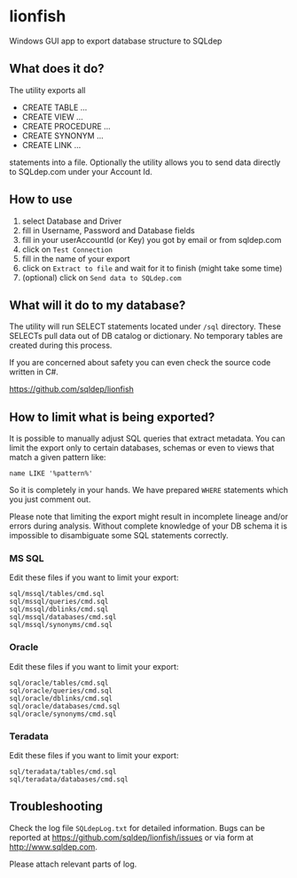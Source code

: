 # lionfish
Windows GUI app to export database structure to SQLdep

## What does it do?

The utility exports all

- CREATE TABLE ...
- CREATE VIEW ...
- CREATE PROCEDURE ...
- CREATE SYNONYM ...
- CREATE LINK ...

statements into a file. Optionally the utility allows you to
send data directly to SQLdep.com under your Account Id.

## How to use

1. select Database and Driver
1. fill in Username, Password and Database fields
1. fill in your userAccountId (or Key) you got by email or from sqldep.com
1. click on `Test Connection`
1. fill in the name of your export
1. click on `Extract to file` and wait for it to finish (might take some time)
1. (optional) click on `Send data to SQLdep.com`

## What will it do to my database?

The utility will run SELECT statements located under `/sql` directory.
These SELECTs pull data out of DB catalog or dictionary. No temporary
tables are created during this process.

If you are concerned about safety you can even check the source code written
in C#.

https://github.com/sqldep/lionfish

## How to limit what is being exported?

It is possible to manually adjust SQL queries that extract metadata.
You can limit the export only to certain databases, schemas or even 
to views that match a given pattern like:

```
name LIKE '%pattern%'
```

So it is completely in your hands. We have prepared `WHERE` statements
which you just comment out.

Please note that limiting the export might result in incomplete lineage
and/or errors during analysis. Without complete knowledge of your DB schema
it is impossible to disambiguate some SQL statements correctly.

### MS SQL
Edit these files if you want to limit your export:
```
sql/mssql/tables/cmd.sql
sql/mssql/queries/cmd.sql
sql/mssql/dblinks/cmd.sql
sql/mssql/databases/cmd.sql
sql/mssql/synonyms/cmd.sql
```

### Oracle
Edit these files if you want to limit your export:
```
sql/oracle/tables/cmd.sql
sql/oracle/queries/cmd.sql
sql/oracle/dblinks/cmd.sql
sql/oracle/databases/cmd.sql
sql/oracle/synonyms/cmd.sql
```

### Teradata
Edit these files if you want to limit your export:
```
sql/teradata/tables/cmd.sql
sql/teradata/databases/cmd.sql
```

## Troubleshooting

Check the log file `SQLdepLog.txt` for detailed information.
Bugs can be reported at https://github.com/sqldep/lionfish/issues
or via form at http://www.sqldep.com.

Please attach relevant parts of log.
